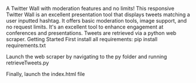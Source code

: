 A Twitter Wall with moderation features and no limits!
This responsive Twitter Wall is an excellent presentation tool that displays tweets 
matching a user inputted hashtag. It offers basic moderation tools, image support, and 
no request limits. It's an excellent tool to enhance engagement at conferences and presentations.
Tweets are retrieved via a python web scraper.
Getting Started
First install all requirements:
pip install requirements.txt

Launch the web scraper by navigating to the py folder and running retrieveTweets.py

Finally, launch the index.html file


